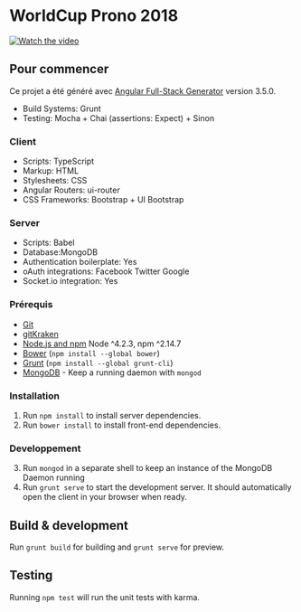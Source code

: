 # WorldCup Prono 2018

[![Watch the video](http://img.youtube.com/vi/qJ3eIZDXu9M/maxresdefault.jpg)](https://youtu.be/qJ3eIZDXu9M)

## Pour commencer
Ce projet a été généré avec [Angular Full-Stack Generator](https://github.com/DaftMonk/generator-angular-fullstack) version 3.5.0.

- Build Systems: Grunt
- Testing: Mocha + Chai (assertions: Expect) + Sinon

### Client
- Scripts: TypeScript
- Markup: HTML
- Stylesheets: CSS
- Angular Routers: ui-router
- CSS Frameworks: Bootstrap + UI Bootstrap

### Server
- Scripts: Babel
- Database:MongoDB
- Authentication boilerplate: Yes
- oAuth integrations: Facebook Twitter Google
- Socket.io integration: Yes

### Prérequis

- [Git](https://git-scm.com/)
- [gitKraken](https://www.gitkraken.com/)
- [Node.js and npm](nodejs.org) Node ^4.2.3, npm ^2.14.7
- [Bower](bower.io) (`npm install --global bower`)
- [Grunt](http://gruntjs.com/) (`npm install --global grunt-cli`)
- [MongoDB](https://www.mongodb.org/) - Keep a running daemon with `mongod`

### Installation
1. Run `npm install` to install server dependencies.
2. Run `bower install` to install front-end dependencies.

### Developpement
3. Run `mongod` in a separate shell to keep an instance of the MongoDB Daemon running
4. Run `grunt serve` to start the development server. It should automatically open the client in your browser when ready.

## Build & development
Run `grunt build` for building and `grunt serve` for preview.

## Testing
Running `npm test` will run the unit tests with karma.
